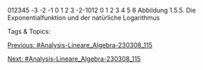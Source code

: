 012345
-3 -2 -1 0 1 2 3
-2-1012
0 1 2 3 4 5 6
Abbildung 1.5.5. Die Exponentialfunktion und der natürliche Logarithmus

   Tags & Topics:
   

[Previous: #Analysis-Lineare_Algebra-230308_115](Analysis-Lineare_Algebra-230308_115.md)

[Next: #Analysis-Lineare_Algebra-230308_115](Analysis-Lineare_Algebra-230308_115.md)